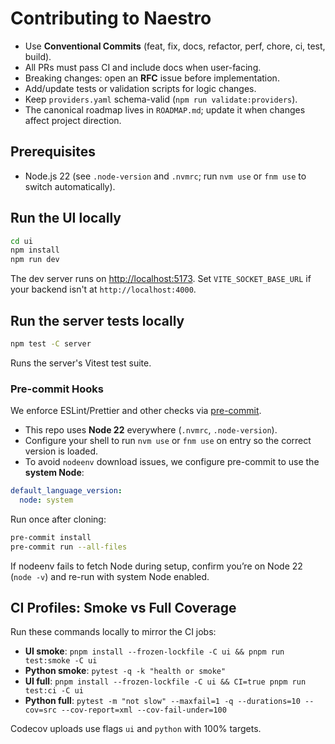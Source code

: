 # Contributing to Naestro

- Use **Conventional Commits** (feat, fix, docs, refactor, perf, chore, ci, test, build).
- All PRs must pass CI and include docs when user-facing.
- Breaking changes: open an **RFC** issue before implementation.
- Add/update tests or validation scripts for logic changes.
- Keep `providers.yaml` schema-valid (`npm run validate:providers`).
- The canonical roadmap lives in `ROADMAP.md`; update it when changes affect project direction.

## Prerequisites

- Node.js 22 (see `.node-version` and `.nvmrc`; run `nvm use` or `fnm use` to switch automatically).

## Run the UI locally

```bash
cd ui
npm install
npm run dev
```

The dev server runs on <http://localhost:5173>. Set `VITE_SOCKET_BASE_URL` if your backend isn't at
`http://localhost:4000`.

## Run the server tests locally

```bash
npm test -C server
```

Runs the server's Vitest test suite.

### Pre-commit Hooks

We enforce ESLint/Prettier and other checks via [pre-commit](https://pre-commit.com/).

- This repo uses **Node 22** everywhere (`.nvmrc`, `.node-version`).
- Configure your shell to run `nvm use` or `fnm use` on entry so the correct version is loaded.
- To avoid `nodeenv` download issues, we configure pre-commit to use the **system Node**:

```yaml
default_language_version:
  node: system
```

Run once after cloning:

```bash
pre-commit install
pre-commit run --all-files
```

If nodeenv fails to fetch Node during setup, confirm you’re on Node 22 (`node -v`) and re-run with
system Node enabled.

## CI Profiles: Smoke vs Full Coverage

Run these commands locally to mirror the CI jobs:

- **UI smoke**: `pnpm install --frozen-lockfile -C ui && pnpm run test:smoke -C ui`
- **Python smoke**: `pytest -q -k "health or smoke"`
- **UI full**: `pnpm install --frozen-lockfile -C ui && CI=true pnpm run test:ci -C ui`
- **Python full**:
  `pytest -m "not slow" --maxfail=1 -q --durations=10 --cov=src --cov-report=xml --cov-fail-under=100`

Codecov uploads use flags `ui` and `python` with 100% targets.
